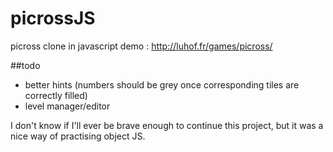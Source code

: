 # picrossJS
picross clone in javascript
demo : http://luhof.fr/games/picross/

##todo

- better hints (numbers should be grey once corresponding tiles are correctly filled)
- level manager/editor


I don't know if I'll ever be brave enough to continue this project, but it was a nice way of practising object JS.
